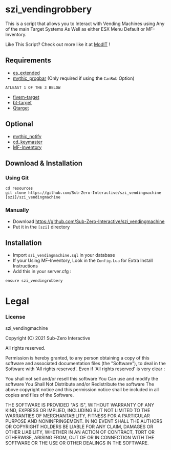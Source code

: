 # szi_vendingrobbery
This is a script that allows you to Interact with Vending Machines using Any of the main Target Systems As Well as either ESX Menu Default or MF-Inventory.

Like This Script? Check out more like it at [ModIT](https://modit.store) !

## Requirements
- [es_extended](https://github.com/esx-framework/es_extended/tree/legacy)
- [mythic_progbar](https://github.com/HalCroves/mythic_progbar) (Only required if using the `CanRob` Option)

`ATLEAST 1 OF THE 3 BELOW`
- [fivem-target](https://github.com/meta-hub/fivem-target) 
- [bt-target](https://github.com/brentN5/bt-target)
- [Qtarget](https://github.com/overextended/qtarget)

## Optional
- [mythic_notify](https://github.com/JayMontana36/mythic_notify)
- [cd_keymaster](https://github.com/dsheedes/cd_keymaster)
- [MF-Inventory](https://modit.store/products/mf-inventory)

## Download & Installation

### Using Git
```
cd resources
git clone https://github.com/Sub-Zero-Interactive/szi_vendingmachine [szi]/szi_vendingmachine
```

### Manually
- Download https://github.com/Sub-Zero-Interactive/szi_vendingmachine
- Put it in the `[szi]` directory


## Installation
- Import `szi_vendingmachine.sql` in your database
- If your Using MF-Inventory, Look in the `Config.Lua` for Extra Install Instructions
- Add this in your server.cfg :

```
ensure szi_vendingrobbery
```

# Legal
### License
szi_vendingmachine

Copyright (C) 2021 Sub-Zero Interactive

All rights reserved.

Permission is hereby granted, to any person obtaining a copy
of this software and associated documentation files (the "Software"), to deal
in the Software with 'All rights reserved'. Even if 'All rights reserved' is very clear :

  You shall not sell and/or resell this software
  You Can use and modify the software
  You Shall Not Distribute and/or Redistribute the software
  The above copyright notice and this permission notice shall be included in all copies and files of the Software.

THE SOFTWARE IS PROVIDED "AS IS", WITHOUT WARRANTY OF ANY KIND, EXPRESS OR
IMPLIED, INCLUDING BUT NOT LIMITED TO THE WARRANTIES OF MERCHANTABILITY,
FITNESS FOR A PARTICULAR PURPOSE AND NONINFRINGEMENT. IN NO EVENT SHALL THE
AUTHORS OR COPYRIGHT HOLDERS BE LIABLE FOR ANY CLAIM, DAMAGES OR OTHER
LIABILITY, WHETHER IN AN ACTION OF CONTRACT, TORT OR OTHERWISE, ARISING FROM,
OUT OF OR IN CONNECTION WITH THE SOFTWARE OR THE USE OR OTHER DEALINGS IN THE
SOFTWARE.

